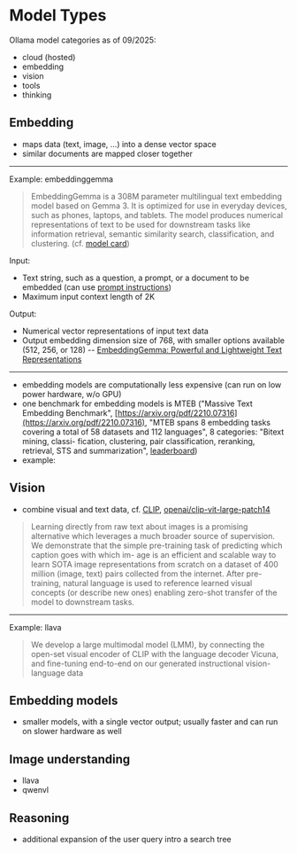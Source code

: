 # Model Types

Ollama model categories as of 09/2025:

* cloud (hosted)
* embedding
* vision
* tools
* thinking

## Embedding

* maps data (text, image, ...) into a dense vector space
* similar documents are mapped closer together

----

Example: embeddinggemma

> EmbeddingGemma is a 308M parameter multilingual text embedding model based on
> Gemma 3. It is optimized for use in everyday devices, such as phones,
> laptops, and tablets. The model produces numerical representations of text to
> be used for downstream tasks like information retrieval, semantic similarity
> search, classification, and clustering. (cf. [model card](https://ai.google.dev/gemma/docs/embeddinggemma/model_card))

Input:

* Text string, such as a question, a prompt, or a document to be embedded (can use [prompt instructions](https://ai.google.dev/gemma/docs/embeddinggemma/model_card#prompt-instructions))
* Maximum input context length of 2K

Output:

* Numerical vector representations of input text data
* Output embedding dimension size of 768, with smaller options available (512, 256, or 128) -- [EmbeddingGemma: Powerful and Lightweight Text Representations](https://arxiv.org/abs/2509.20354)

----

* embedding models are computationally less expensive (can run on low power hardware, w/o GPU)
* one benchmark for embedding models is MTEB ("Massive Text Embedding
  Benchmark",
[https://arxiv.org/pdf/2210.07316](https://arxiv.org/pdf/2210.07316), "MTEB
spans 8 embedding tasks covering a total of 58 datasets and 112 languages", 8
categories: "Bitext mining, classi- fication, clustering, pair classification,
reranking, retrieval, STS and summarization", [leaderboard](https://huggingface.co/spaces/mteb/leaderboard))
* example:

## Vision

* combine visual and text data, cf. [CLIP](), [openai/clip-vit-large-patch14](https://huggingface.co/openai/clip-vit-large-patch14)

> Learning directly from raw text about images is a promising alternative which
> leverages a much broader source of supervision.  We demonstrate that the
> simple pre-training task of predicting which caption goes with which im- age
> is an efficient and scalable way to learn SOTA image representations from
> scratch on a dataset of 400 million (image, text) pairs collected from the
> internet. After pre-training, natural language is used to reference learned
> visual concepts (or describe new ones) enabling zero-shot transfer of the
> model to downstream tasks.

----

Example: llava

> We develop a large multimodal model (LMM), by connecting the open-set visual
> encoder of CLIP with the language decoder Vicuna, and fine-tuning
> end-to-end on our generated instructional vision-language data

## Embedding models

* smaller models, with a single vector output; usually faster and can run on
  slower hardware as well

## Image understanding

* llava
* qwenvl

## Reasoning

* additional expansion of the user query intro a search tree

